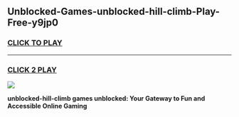 
## Unblocked-Games-unblocked-hill-climb-Play-Free-y9jp0
<h3>
<a href="https://premium76.site?title=unblocked-hill-climb&ref=18A1">CLICK TO PLAY</a></h3>
<hr>

<h3>
<a href="https://premium76.site?title=unblocked-hill-climb&ref=18A1">CLICK 2 PLAY</a>
  
</h3>

<a href="https://premium76.site?title=unblocked-hill-climb&ref=18A1"><img src="https://clearcache.store/games.png"></a>


**unblocked-hill-climb games unblocked: Your Gateway to Fun and Accessible Online Gaming**
